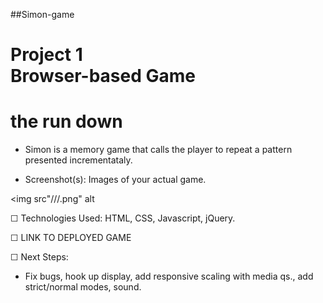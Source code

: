 ##Simon-game

# Project 1<br>Browser-based Game

# the run down

* Simon is a memory game that calls the player to repeat a pattern presented incrementataly.

* Screenshot(s): Images of your actual game.

<img src"///.png" alt

☐ Technologies Used: HTML, CSS, Javascript, jQuery.

☐ LINK TO DEPLOYED GAME

☐ Next Steps:

- Fix bugs, hook up display, add responsive scaling with media qs., add strict/normal modes, sound.
